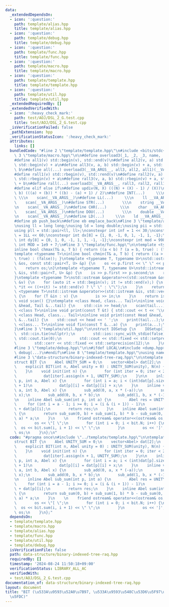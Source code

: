 ```yaml
---
data:
  _extendedDependsOn:
  - icon: ':question:'
    path: template/alias.hpp
    title: template/alias.hpp
  - icon: ':question:'
    path: template/debug.hpp
    title: template/debug.hpp
  - icon: ':question:'
    path: template/func.hpp
    title: template/func.hpp
  - icon: ':question:'
    path: template/macro.hpp
    title: template/macro.hpp
  - icon: ':question:'
    path: template/template.hpp
    title: template/template.hpp
  - icon: ':question:'
    path: template/util.hpp
    title: template/util.hpp
  _extendedRequiredBy: []
  _extendedVerifiedWith:
  - icon: ':heavy_check_mark:'
    path: test/AOJ/DSL_2_G.test.cpp
    title: test/AOJ/DSL_2_G.test.cpp
  _isVerificationFailed: false
  _pathExtension: hpp
  _verificationStatusIcon: ':heavy_check_mark:'
  attributes:
    links: []
  bundledCode: "#line 2 \"template/template.hpp\"\n#include <bits/stdc++.h>\n#line\
    \ 3 \"template/macro.hpp\"\n\n#define overload3(_1, _2, _3, name, ...) name\n\
    #define all1(v) std::begin(v), std::end(v)\n#define all2(v, a) std::begin(v),\
    \ std::begin(v) + a\n#define all3(v, a, b) std::begin(v) + a, std::begin(v) +\
    \ b\n#define all(...) overload3(__VA_ARGS__, all3, all2, all1)(__VA_ARGS__)\n\
    #define rall1(v) std::rbegin(v), std::rend(v)\n#define rall2(v, a) std::rbegin(v),\
    \ std::rbegin(v) + a\n#define rall3(v, a, b) std::rbegin(v) + a, std::rbegin(v)\
    \ + b\n#define rall(...) overload3(__VA_ARGS__, rall3, rall2, rall1)(__VA_ARGS__)\n\
    #define elif else if\n#define updiv(N, X) (((N) + (X) - 1) / (X))\n#define sigma(a,\
    \ b) (((a) + (b)) * ((b) - (a) + 1) / 2)\n#define INT(...)     \\\n    int __VA_ARGS__;\
    \ \\\n    scan(__VA_ARGS__)\n#define LL(...)     \\\n    ll __VA_ARGS__; \\\n\
    \    scan(__VA_ARGS__)\n#define STR(...)        \\\n    string __VA_ARGS__; \\\
    \n    scan(__VA_ARGS__)\n#define CHR(...)      \\\n    char __VA_ARGS__; \\\n\
    \    scan(__VA_ARGS__)\n#define DOU(...)        \\\n    double __VA_ARGS__; \\\
    \n    scan(__VA_ARGS__)\n#define LD(...)     \\\n    ld __VA_ARGS__; \\\n    scan(__VA_ARGS__)\n\
    #define pb push_back\n#define eb emplace_back\n#line 3 \"template/alias.hpp\"\n\
    \nusing ll = long long;\nusing ld = long double;\nusing pii = std::pair<int, int>;\n\
    using pll = std::pair<ll, ll>;\nconstexpr int inf = 1 << 30;\nconstexpr ll INF\
    \ = 1LL << 60;\nconstexpr int dx[8] = {1, 0, -1, 0, 1, -1, 1, -1};\nconstexpr\
    \ int dy[8] = {0, 1, 0, -1, 1, 1, -1, -1};\nconstexpr int mod = 998244353;\nconstexpr\
    \ int MOD = 1e9 + 7;\n#line 3 \"template/func.hpp\"\n\ntemplate <typename T>\n\
    inline bool chmax(T& a, T b) { return ((a < b) ? (a = b, true) : (false)); }\n\
    template <typename T>\ninline bool chmin(T& a, T b) { return ((a > b) ? (a = b,\
    \ true) : (false)); }\ntemplate <typename T, typename U>\nstd::ostream &operator<<(std::ostream\
    \ &os, const std::pair<T, U> &p) {\n    os << p.first << \" \" << p.second;\n\
    \    return os;\n}\ntemplate <typename T, typename U>\nstd::istream &operator>>(std::istream\
    \ &is, std::pair<T, U> &p) {\n    is >> p.first >> p.second;\n    return is;\n\
    }\ntemplate <typename T>\nstd::ostream &operator<<(std::ostream &os, const std::vector<T>\
    \ &v) {\n    for (auto it = std::begin(v); it != std::end(v);) {\n        os <<\
    \ *it << ((++it) != std::end(v) ? \" \" : \"\");\n    }\n    return os;\n}\ntemplate\
    \ <typename T>\nstd::istream &operator>>(std::istream &is, std::vector<T> &v)\
    \ {\n    for (T &in : v) {\n        is >> in;\n    }\n    return is;\n}\ninline\
    \ void scan() {}\ntemplate <class Head, class... Tail>\ninline void scan(Head\
    \ &head, Tail &...tail) {\n    std::cin >> head;\n    scan(tail...);\n}\ntemplate\
    \ <class T>\ninline void print(const T &t) { std::cout << t << '\\n'; }\ntemplate\
    \ <class Head, class... Tail>\ninline void print(const Head &head, const Tail\
    \ &...tail) {\n    std::cout << head << ' ';\n    print(tail...);\n}\ntemplate\
    \ <class... T>\ninline void fin(const T &...a) {\n    print(a...);\n    exit(0);\n\
    }\n#line 3 \"template/util.hpp\"\n\nstruct IOSetup {\n    IOSetup() {\n      \
    \  std::cin.tie(nullptr);\n        std::ios::sync_with_stdio(false);\n       \
    \ std::cout.tie(0);\n        std::cout << std::fixed << std::setprecision(12);\n\
    \        std::cerr << std::fixed << std::setprecision(12);\n    }\n} IOSetup;\n\
    #line 3 \"template/debug.hpp\"\n\n#ifdef LOCAL\n#include <dump.hpp>\n#else\n#define\
    \ debug(...)\n#endif\n#line 8 \"template/template.hpp\"\nusing namespace std;\n\
    #line 3 \"data-structure/binary-indexed-tree-raq.hpp\"\n\ntemplate <class Abel>\n\
    struct BIT {\n    Abel UNITY_SUM = 0;\n    vector<Abel> dat[2];\n    int N;\n\n\
    \    explicit BIT(int n, Abel unity = 0) : UNITY_SUM(unity), N(n) {\n        init(n);\n\
    \    }\n    void init(int n) {\n        for (int iter = 0; iter < 2; ++iter)\n\
    \            dat[iter].assign(n + 1, UNITY_SUM);\n    }\n\n    inline void sub_add(int\
    \ p, int a, Abel x) {\n        for (int i = a; i < (int)dat[p].size(); i |= i\
    \ + 1)\n            dat[p][i] = dat[p][i] + x;\n    }\n    inline void add(int\
    \ a, int b, Abel x) {\n        sub_add(0, a, x * (-a));\n        sub_add(1, a,\
    \ x);\n        sub_add(0, b, x * b);\n        sub_add(1, b, x * (-1));\n    }\n\
    \n    inline Abel sub_sum(int p, int a) {\n        Abel res = UNITY_SUM;\n   \
    \     for (int i = a - 1; i >= 0; i = (i & (i + 1)) - 1)\n            res = res\
    \ + dat[p][i];\n        return res;\n    }\n    inline Abel sum(int a, int b)\
    \ {\n        return sub_sum(0, b) + sub_sum(1, b) * b - sub_sum(0, a) - sub_sum(1,\
    \ a) * a;\n    }\n    \n    friend ostream& operator<<(ostream& os, BIT bit) {\n\
    \        os << \"[ \";\n        for (int i = 0; i < bit.N; i++) {\n          \
    \  os << bit.sum(i, i + 1) << \" \";\n        }\n        os << ']';\n        return\
    \ os;\n    }\n};\n"
  code: "#pragma once\n#include \"../template/template.hpp\"\n\ntemplate <class Abel>\n\
    struct BIT {\n    Abel UNITY_SUM = 0;\n    vector<Abel> dat[2];\n    int N;\n\n\
    \    explicit BIT(int n, Abel unity = 0) : UNITY_SUM(unity), N(n) {\n        init(n);\n\
    \    }\n    void init(int n) {\n        for (int iter = 0; iter < 2; ++iter)\n\
    \            dat[iter].assign(n + 1, UNITY_SUM);\n    }\n\n    inline void sub_add(int\
    \ p, int a, Abel x) {\n        for (int i = a; i < (int)dat[p].size(); i |= i\
    \ + 1)\n            dat[p][i] = dat[p][i] + x;\n    }\n    inline void add(int\
    \ a, int b, Abel x) {\n        sub_add(0, a, x * (-a));\n        sub_add(1, a,\
    \ x);\n        sub_add(0, b, x * b);\n        sub_add(1, b, x * (-1));\n    }\n\
    \n    inline Abel sub_sum(int p, int a) {\n        Abel res = UNITY_SUM;\n   \
    \     for (int i = a - 1; i >= 0; i = (i & (i + 1)) - 1)\n            res = res\
    \ + dat[p][i];\n        return res;\n    }\n    inline Abel sum(int a, int b)\
    \ {\n        return sub_sum(0, b) + sub_sum(1, b) * b - sub_sum(0, a) - sub_sum(1,\
    \ a) * a;\n    }\n    \n    friend ostream& operator<<(ostream& os, BIT bit) {\n\
    \        os << \"[ \";\n        for (int i = 0; i < bit.N; i++) {\n          \
    \  os << bit.sum(i, i + 1) << \" \";\n        }\n        os << ']';\n        return\
    \ os;\n    }\n};"
  dependsOn:
  - template/template.hpp
  - template/macro.hpp
  - template/alias.hpp
  - template/func.hpp
  - template/util.hpp
  - template/debug.hpp
  isVerificationFile: false
  path: data-structure/binary-indexed-tree-raq.hpp
  requiredBy: []
  timestamp: '2024-08-24 11:50:18+09:00'
  verificationStatus: LIBRARY_ALL_AC
  verifiedWith:
  - test/AOJ/DSL_2_G.test.cpp
documentation_of: data-structure/binary-indexed-tree-raq.hpp
layout: document
title: "BIT (\u533A\u9593\u52A0\u7B97, \u533A\u9593\u548C\u53D6\u5F97\u306B\u4E21\u5BFE\
  \u5FDC)"
---
```

